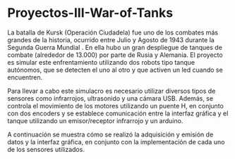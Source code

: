 # Proyectos-III-War-of-Tanks

La batalla de Kursk (Operación Ciudadela) fue uno de los combates más grandes de la historia, ocurrido entre Julio y Agosto de 1943 durante la Segunda Guerra Mundial . En ella hubo un gran despliegue de tanques de combate (alrededor de 13.000) por parte de Rusia y Alemania. El proyecto es simular este enfrentamiento utilizando dos robots tipo tanque autónomos, que se detecten el uno al otro y que activen un led cuando se encuentren.

Para llevar a cabo este simulacro es necesario utilizar diversos tipos de sensores como infrarrojos, ultrasonido y una cámara USB. Además, se controla el movimiento de los motores utilizando un puente H, en conjunto con dos encoders y se establece comunicación entre la interfaz gráfica y el tanque utilizando un emisor/receptor infrarrojo y un arduino.

A continuación se muestra cómo se realizó la adquisición y emisión de datos y la interfaz gráfica, en conjunto con la implementación de cada uno de los sensores utilizados.

